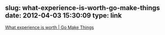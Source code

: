 slug: what-experience-is-worth-go-make-things
date: 2012-04-03 15:30:09
type: link
---

[What experience is worth | Go Make Things](http://gomakethings.com/what-experience-is-worth/)
